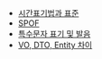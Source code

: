 
- [시간표기법과 표준](./date-time-notation.md)
- [SPOF](./spof.md)
- [특수문자 표기 및 발음](./special-characters.md)
- [VO, DTO, Entity 차이](./vo-dto-entity.md)